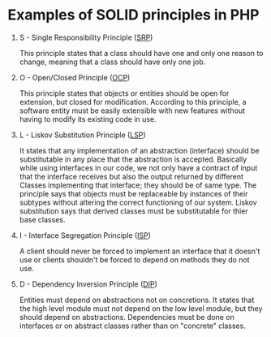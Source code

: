 # Examples of SOLID principles in PHP


1) S - Single Responsibility Principle (<a href='1-single-responsibility-principle/example.php'>SRP</a>)

    This principle states that a class should have one and only one reason to change, meaning that a class should have only one job.

2) O - Open/Closed Principle (<a href='2-open-closed-principle/example.php'>OCP</a>)

    This principle states that objects or entities should be open for extension, but closed for modification. According to this principle, a software entity must be easily extensible with new features without having to modify its existing code in use.

3) L - Liskov Substitution Principle (<a href='3-liskov-substitution-principle/example.php'>LSP</a>)

    It states that any implementation of an abstraction (interface) should be substitutable in any place that the abstraction is accepted. Basically while using interfaces in our code, we not only have a contract of input that the interface receives but also the output returned by different Classes implementing that interface; they should be of same type. The principle says that objects must be replaceable by instances of their subtypes without altering the correct functioning of our system. Liskov substitution says that derived classes must be substitutable for thier base classes.

4) I - Interface Segregation Principle (<a href='4-interface-segregation-principle/example.php'>ISP</a>)

    A client should never be forced to implement an interface that it doesn't use or clients shouldn't be forced to depend on methods they do not use.

5) D - Dependency Inversion Principle (<a href='5-dependency-inversion-principle/5-dependency-inversion-principle.php'>DIP</a>)

    Entities must depend on abstractions not on concretions. It states that the high level module must not depend on the low level module, but they should depend on abstractions. Dependencies must be done on interfaces or on abstract classes rather than on "concrete" classes.